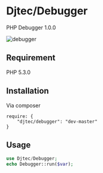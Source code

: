 Djtec/Debugger
============

PHP Debugger 1.0.0

![debugger](http://djtec.github.com/Debugger/images/demo.png)

Requirement
-----------
PHP 5.3.0

Installation
-----------
Via composer
```
require: {
    "djtec/debugger": "dev-master"
}
```

Usage
-----------
```php
use Djtec/Debugger;
echo Debugger::run($var);
```